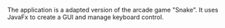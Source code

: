 The application is a adapted version of the arcade game "Snake".
It uses JavaFx to create a GUI and manage keyboard control. 
